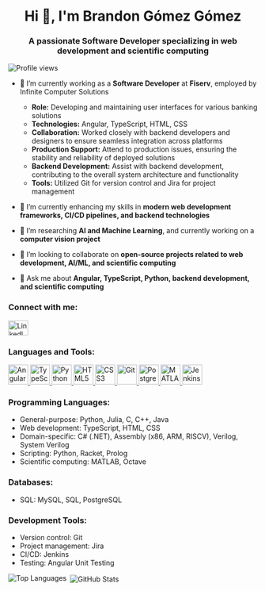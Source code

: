 <h1 align="center">Hi 👋, I'm Brandon Gómez Gómez</h1>
<h3 align="center">A passionate Software Developer specializing in web development and scientific computing</h3>

<p align="left"> <img src="https://komarev.com/ghpvc/?username=BrandonMGG&label=Profile%20views&color=0e75b6&style=flat" alt="Profile views" /> </p>

- 🔭 I’m currently working as a **Software Developer** at **Fiserv**, employed by Infinite Computer Solutions
  - **Role:** Developing and maintaining user interfaces for various banking solutions
  - **Technologies:** Angular, TypeScript, HTML, CSS
  - **Collaboration:** Worked closely with backend developers and designers to ensure seamless integration across platforms
  - **Production Support:** Attend to production issues, ensuring the stability and reliability of deployed solutions
  - **Backend Development:** Assist with backend development, contributing to the overall system architecture and functionality
  - **Tools:** Utilized Git for version control and Jira for project management

- 🌱 I’m currently enhancing my skills in **modern web development frameworks, CI/CD pipelines, and backend technologies**

- 🤖 I’m researching **AI and Machine Learning**, and currently working on a **computer vision project**

- 👯 I’m looking to collaborate on **open-source projects related to web development, AI/ML, and scientific computing**

- 💬 Ask me about **Angular, TypeScript, Python, backend development, and scientific computing**


<h3 align="left">Connect with me:</h3>
<p align="left">
<a href="https://linkedin.com/in/brandon-gómez-gómez-45847a278" target="blank"><img align="center" src="https://img.icons8.com/fluency/48/000000/linkedin.png" alt="LinkedIn" height="30" width="40" /></a>
</p>

<h3 align="left">Languages and Tools:</h3>
<p align="left"> 
    <a href="https://angular.io" target="_blank" rel="noreferrer"> 
        <img src="https://img.icons8.com/color/48/000000/angularjs.png" alt="Angular" width="40" height="40"/> 
    </a> 
    <a href="https://www.typescriptlang.org/" target="_blank" rel="noreferrer"> 
        <img src="https://img.icons8.com/color/48/000000/typescript.png" alt="TypeScript" width="40" height="40"/> 
    </a>
    <a href="https://www.python.org" target="_blank" rel="noreferrer"> 
        <img src="https://img.icons8.com/color/48/000000/python.png" alt="Python" width="40" height="40"/> 
    </a> 
    <a href="https://www.w3.org/html/" target="_blank" rel="noreferrer"> 
        <img src="https://img.icons8.com/color/48/000000/html-5.png" alt="HTML5" width="40" height="40"/> 
    </a> 
    <a href="https://www.w3schools.com/css/" target="_blank" rel="noreferrer"> 
        <img src="https://img.icons8.com/color/48/000000/css3.png" alt="CSS3" width="40" height="40"/> 
    </a>
    <a href="https://git-scm.com/" target="_blank" rel="noreferrer"> 
        <img src="https://img.icons8.com/color/48/000000/git.png" alt="Git" width="40" height="40"/> 
    </a>
    <a href="https://www.postgresql.org" target="_blank" rel="noreferrer"> 
        <img src="https://img.icons8.com/color/48/000000/database.png" alt="PostgreSQL" width="40" height="40"/> 
    </a> 
    <a href="https://www.mathworks.com/" target="_blank" rel="noreferrer"> 
        <img src="https://img.icons8.com/fluency/48/000000/matlab.png" alt="MATLAB" width="40" height="40"/> 
    </a>
    <a href="https://www.jenkins.io" target="_blank" rel="noreferrer"> 
        <img src="https://img.icons8.com/color/48/000000/jenkins.png" alt="Jenkins" width="40" height="40"/> 
    </a> 
</p>

<h3 align="left">Programming Languages:</h3>
<p align="left">
    <ul>
        <li>General-purpose: Python, Julia, C, C++, Java</li>
        <li>Web development: TypeScript, HTML, CSS</li>
        <li>Domain-specific: C# (.NET), Assembly (x86, ARM, RISCV), Verilog, System Verilog</li>
        <li>Scripting: Python, Racket, Prolog</li>
        <li>Scientific computing: MATLAB, Octave</li>
    </ul>
</p>

<h3 align="left">Databases:</h3>
<p align="left">
    <ul>
        <li>SQL: MySQL, SQL, PostgreSQL</li>
    </ul>
</p>

<h3 align="left">Development Tools:</h3>
<p align="left">
    <ul>
        <li>Version control: Git</li>
        <li>Project management: Jira</li>
        <li>CI/CD: Jenkins</li>
        <li>Testing: Angular Unit Testing</li>
    </ul>
</p>

<p><img align="left" src="https://github-readme-stats.vercel.app/api/top-langs?username=traznar&show_icons=true&locale=en&layout=compact" alt="Top Languages" /></p>

<p>&nbsp;<img align="center" src="https://github-readme-stats.vercel.app/api?username=traznar&show_icons=true&locale=en" alt="GitHub Stats" /></p>

